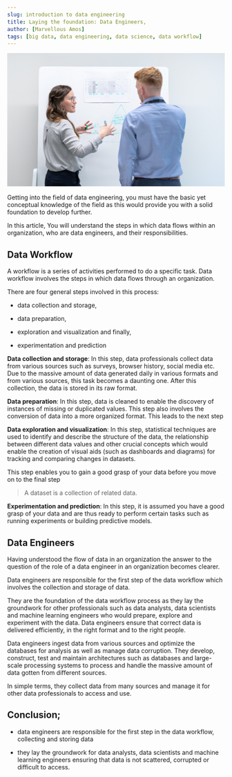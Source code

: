 ```yaml
---
slug: introduction to data engineering
title: Laying the foundation: Data Engineers,
author: [Marvellous Amos]
tags: [big data, data engineering, data science, data workflow]
---
```


![image title](<hero(head)-img.png>)

Getting into the field of data engineering, you must have the basic yet conceptual knowledge of the field as this would provide you with a solid foundation to develop further.

In this article, You will understand the steps in which data flows within an organization, who are data engineers, and their responsibilities.

## Data Workflow

A workflow is a series of activities performed to do a specific task. Data workflow involves the steps in which data flows through an organization.

There are four general steps involved in this process:

- data collection and storage,

- data preparation,

- exploration and visualization and finally,

- experimentation and prediction

**Data collection and storage**: In this step, data professionals collect data from various sources such as surveys, browser history, social media etc. Due to the massive amount of data generated daily in various formats and from various sources, this task becomes a daunting one. After this collection, the data is stored in its raw format.

**Data preparation**: In this step, data is cleaned to enable the discovery of instances of missing or duplicated values. This step also involves the conversion of data into a more organized format. This leads to the next step

**Data exploration and visualization**: In this step, statistical techniques are used to identify and describe the structure of the data, the relationship between different data values and other crucial concepts which would enable the creation of visual aids (such as dashboards and diagrams) for tracking and comparing changes in datasets.

This step enables you to gain a good grasp of your data before you move on to the final step

> A dataset is a collection of related data.

**Experimentation and prediction**: In this step, it is assumed you have a good grasp of your data and are thus ready to perform certain tasks such as running experiments or building predictive models.

## Data Engineers

Having understood the flow of data in an organization the answer to the question of the role of a data engineer in an organization becomes clearer.

Data engineers are responsible for the first step of the data workflow which involves the collection and storage of data.

They are the foundation of the data workflow process as they lay the groundwork for other professionals such as data analysts, data scientists and machine learning engineers who would prepare, explore and experiment with the data. Data engineers ensure that correct data is delivered efficiently, in the right format and to the right people.

Data engineers ingest data from various sources and optimize the databases for analysis as well as manage data corruption. They develop, construct, test and maintain architectures such as databases and large-scale processing systems to process and handle the massive amount of data gotten from different sources.

In simple terms, they collect data from many sources and manage it for other data professionals to access and use.

## Conclusion;

- data engineers are responsible for the first step in the data workflow, collecting and storing data

- they lay the groundwork for data analysts, data scientists and machine learning engineers ensuring that data is not scattered, corrupted or difficult to access.
